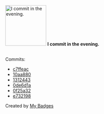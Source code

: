 <img src="https://github.com/my-badges/my-badges/blob/master/src/all-badges/time-of-commit/evening-commits.png?raw=true" alt="I commit in the evening." title="I commit in the evening." width="128">
<strong>I commit in the evening.</strong>
<br><br>

Commits:

- <a href="https://github.com/nvtarhanov/TelegramMoneyKeeper/commit/c7ffeac1fe2fc79b75de33a5831be7d9d48207fe">c7ffeac</a>
- <a href="https://github.com/Spi1y/tsp-solver/commit/10aa8802ee39804c92319720ddda50992bd1a97e">10aa880</a>
- <a href="https://github.com/Spi1y/tsp-solver/commit/1312443c16651da71ba2d00c6da07712dc317faf">1312443</a>
- <a href="https://github.com/Spi1y/tsp-solver/commit/0de6d1a124b98759bc44fe371e13e5e232cc3e27">0de6d1a</a>
- <a href="https://github.com/Spi1y/tsp-solver/commit/0f25a32a67acf810424f76604fad2c36cfee0bf3">0f25a32</a>
- <a href="https://github.com/Spi1y/tsp-solver/commit/e7321981745a1c490411e421baaa06c9b8ecc5de">e732198</a>


Created by <a href="https://github.com/my-badges/my-badges">My Badges</a>